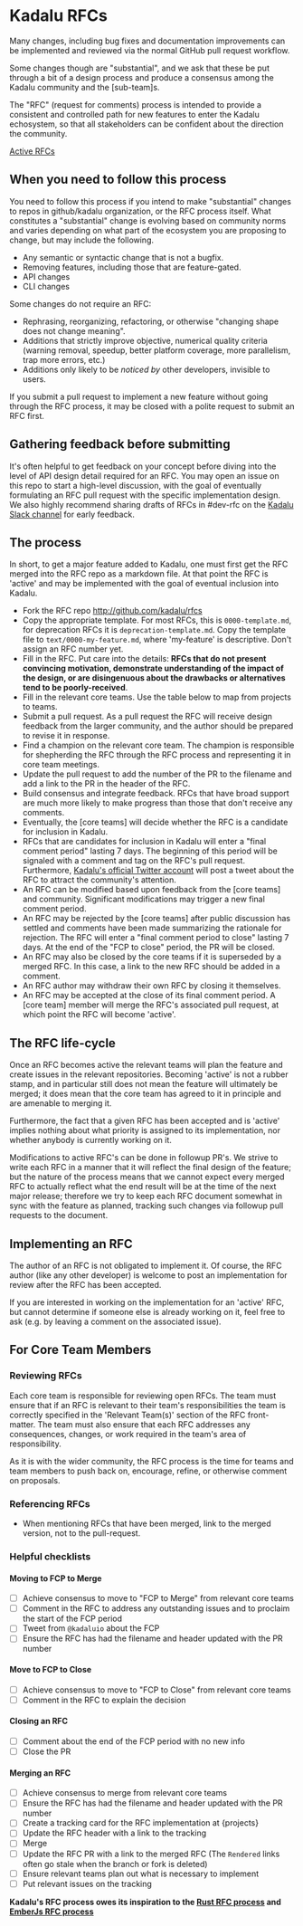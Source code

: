 # Kadalu RFCs

Many changes, including bug fixes and documentation improvements can be
implemented and reviewed via the normal GitHub pull request workflow.

Some changes though are "substantial", and we ask that these be put through a
bit of a design process and produce a consensus among the Kadalu community and
the [sub-team]s.

The "RFC" (request for comments) process is intended to provide a consistent
and controlled path for new features to enter the Kadalu echosystem,
so that all stakeholders can be confident about the direction the
community.

[Active RFCs](https://github.com/kadalu/rfcs/pulls)


## When you need to follow this process

You need to follow this process if you intend to make "substantial"
changes to repos in github/kadalu organization, or the RFC process
itself. What constitutes a "substantial" change is evolving based on
community norms and varies depending on what part of the ecosystem you
are proposing to change, but may include the following.

  - Any semantic or syntactic change that is not a bugfix.
  - Removing features, including those that are feature-gated.
  - API changes
  - CLI changes

Some changes do not require an RFC:

  - Rephrasing, reorganizing, refactoring, or otherwise "changing shape does
    not change meaning".
  - Additions that strictly improve objective, numerical quality criteria
    (warning removal, speedup, better platform coverage, more parallelism, trap
    more errors, etc.)
  - Additions only likely to be _noticed by_ other developers,
    invisible to users.

If you submit a pull request to implement a new feature without going through
the RFC process, it may be closed with a polite request to submit an RFC first.


## Gathering feedback before submitting

It's often helpful to get feedback on your concept before diving into
the level of API design detail required for an RFC. You may open an
issue on this repo to start a high-level discussion, with the goal of
eventually formulating an RFC pull request with the specific
implementation design. We also highly recommend sharing drafts of RFCs
in #dev-rfc on the [Kadalu Slack
channel](https://join.slack.com/t/kadalu/shared_invite/enQtNzg1ODQ0MDA5NTM2LWMzMTc5ZTJmMjk4MzI0YWVhOGFlZTJjZjY5MDNkZWI0Y2VjMDBlNzVkZmI1NWViN2U3MDNlNDJhNjE5OTBlOGU)
for early feedback.


## The process

In short, to get a major feature added to Kadalu, one must first get the
RFC merged into the RFC repo as a markdown file. At that point the RFC
is 'active' and may be implemented with the goal of eventual inclusion
into Kadalu.

* Fork the RFC repo http://github.com/kadalu/rfcs
* Copy the appropriate template. For most RFCs, this is `0000-template.md`, 
for deprecation RFCs it is `deprecation-template.md`.
Copy the template file to `text/0000-my-feature.md`, where
'my-feature' is descriptive. Don't assign an RFC number yet.
* Fill in the RFC. Put care into the details: **RFCs that do not
present convincing motivation, demonstrate understanding of the
impact of the design, or are disingenuous about the drawbacks or
alternatives tend to be poorly-received**.
* Fill in the relevant core teams. Use the table below to map from projects to 
teams.
* Submit a pull request. As a pull request the RFC will receive design
feedback from the larger community, and the author should be prepared
to revise it in response.
* Find a champion on the relevant core team. The champion is responsible for 
shepherding the RFC through the RFC process and representing it in core team 
meetings.
* Update the pull request to add the number of the PR to the filename and 
add a link to the PR in the header of the RFC.
* Build consensus and integrate feedback. RFCs that have broad support
are much more likely to make progress than those that don't receive any
comments.
* Eventually, the [core teams] will decide whether the RFC is a candidate
for inclusion in Kadalu.
* RFCs that are candidates for inclusion in Kadalu will enter a "final comment
period" lasting 7 days. The beginning of this period will be signaled with a
comment and tag on the RFC's pull request. Furthermore,
[Kadalu's official Twitter account](https://twitter.com/kadaluio) will post a
tweet about the RFC to attract the community's attention.
* An RFC can be modified based upon feedback from the [core teams] and community.
Significant modifications may trigger a new final comment period.
* An RFC may be rejected by the [core teams] after public discussion has settled
and comments have been made summarizing the rationale for rejection. The RFC 
will enter a "final comment period to close" lasting 7 days. At the end of the 
"FCP to close" period, the PR will be closed.
* An RFC may also be closed by the core teams if it is superseded by a merged
RFC. In this case, a link to the new RFC should be added in a comment.
* An RFC author may withdraw their own RFC by closing it themselves.
* An RFC may be accepted at the close of its final comment period. A [core team]
member will merge the RFC's associated pull request, at which point the RFC will
become 'active'.

## The RFC life-cycle

Once an RFC becomes active the relevant teams will plan the feature
and create issues in the relevant repositories. Becoming 'active' is
not a rubber stamp, and in particular still does not mean the feature
will ultimately be merged; it does mean that the core team has agreed
to it in principle and are amenable to merging it.

Furthermore, the fact that a given RFC has been accepted and is
'active' implies nothing about what priority is assigned to its
implementation, nor whether anybody is currently working on it.

Modifications to active RFC's can be done in followup PR's. We strive
to write each RFC in a manner that it will reflect the final design of
the feature; but the nature of the process means that we cannot expect
every merged RFC to actually reflect what the end result will be at
the time of the next major release; therefore we try to keep each RFC
document somewhat in sync with the feature as planned, tracking such
changes via followup pull requests to the document.

## Implementing an RFC

The author of an RFC is not obligated to implement it. Of course, the
RFC author (like any other developer) is welcome to post an
implementation for review after the RFC has been accepted.

If you are interested in working on the implementation for an 'active'
RFC, but cannot determine if someone else is already working on it,
feel free to ask (e.g. by leaving a comment on the associated issue).

## For Core Team Members

### Reviewing RFCs

Each core team is responsible for reviewing open RFCs. The team must ensure 
that if an RFC is relevant to their team's responsibilities the team is 
correctly specified in the 'Relevant Team(s)' section of the RFC front-matter.
The team must also ensure that each RFC addresses any consequences, changes, or
work required in the team's area of responsibility.

As it is with the wider community, the RFC process is the time for 
teams and team members to push back on, encourage, refine, or otherwise comment 
on proposals.

### Referencing RFCs

- When mentioning RFCs that have been merged, link to the merged version, 
not to the pull-request.

### Helpful checklists

#### Moving to FCP to Merge
- [ ] Achieve consensus to move to "FCP to Merge" from relevant core teams
- [ ] Comment in the RFC to address any outstanding issues and to proclaim the 
start of the FCP period
- [ ] Tweet from `@kadaluio` about the FCP 
- [ ] Ensure the RFC has had the filename and header updated with the PR number 

#### Move to FCP to Close
- [ ] Achieve consensus to move to "FCP to Close" from relevant core teams
- [ ] Comment in the RFC to explain the decision

#### Closing an RFC
- [ ] Comment about the end of the FCP period with no new info
- [ ] Close the PR

#### Merging an RFC
- [ ] Achieve consensus to merge from relevant core teams
- [ ] Ensure the RFC has had the filename and header updated with the PR number 
- [ ] Create a tracking card for the RFC implementation at {projects}
- [ ] Update the RFC header with a link to the tracking
- [ ] Merge
- [ ] Update the RFC PR with a link to the merged RFC (The `Rendered` links often
go stale when the branch or fork is deleted)
- [ ] Ensure relevant teams plan out what is necessary to implement
- [ ] Put relevant issues on the tracking

**Kadalu's RFC process owes its inspiration to the [Rust RFC process]
and [EmberJs RFC process]**

[Rust RFC process]: https://github.com/rust-lang/rfcs
[EmberJs RFC process]: https://github.com/emberjs/rfcs
